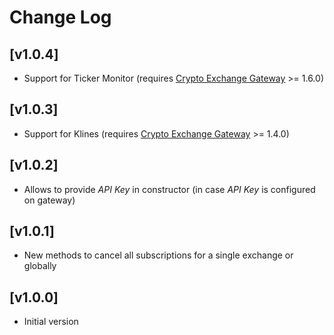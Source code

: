 # Change Log

## [v1.0.4]
* Support for Ticker Monitor (requires [Crypto Exchange Gateway](https://github.com/aloysius-pgast/crypto-exchanges-gateway) >= 1.6.0)

## [v1.0.3]
* Support for Klines (requires [Crypto Exchange Gateway](https://github.com/aloysius-pgast/crypto-exchanges-gateway) >= 1.4.0)

## [v1.0.2]
* Allows to provide _API Key_ in constructor (in case _API Key_ is configured on gateway)

## [v1.0.1]
* New methods to cancel all subscriptions for a single exchange or globally

## [v1.0.0]
* Initial version
